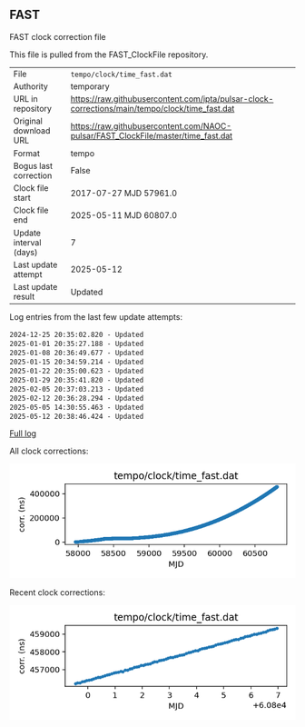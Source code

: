 
## FAST

FAST clock correction file

This file is pulled from the FAST_ClockFile repository.

|     |     |
|:--- |:--- |
| File | `tempo/clock/time_fast.dat` |
| Authority | temporary |
| URL in repository | <https://raw.githubusercontent.com/ipta/pulsar-clock-corrections/main/tempo/clock/time_fast.dat> |
| Original download URL | <https://raw.githubusercontent.com/NAOC-pulsar/FAST_ClockFile/master/time_fast.dat> |
| Format | tempo |
| Bogus last correction | False |
| Clock file start | 2017-07-27 MJD 57961.0 |
| Clock file end | 2025-05-11 MJD 60807.0 |
| Update interval (days) | 7 |
| Last update attempt | 2025-05-12 |
| Last update result | Updated |

Log entries from the last few update attempts:
```
2024-12-25 20:35:02.820 - Updated
2025-01-01 20:35:27.188 - Updated
2025-01-08 20:36:49.677 - Updated
2025-01-15 20:34:59.214 - Updated
2025-01-22 20:35:00.623 - Updated
2025-01-29 20:35:41.820 - Updated
2025-02-05 20:37:03.213 - Updated
2025-02-12 20:36:28.294 - Updated
2025-05-05 14:30:55.463 - Updated
2025-05-12 20:38:46.424 - Updated
```
[Full log](https://raw.githubusercontent.com/ipta/pulsar-clock-corrections/main/log/tempo/clock/time_fast.dat.log)


All clock corrections:

![plot of all clock corrections](time_fast.dat.png "All corrections")

Recent clock corrections:

![plot of recent clock corrections](time_fast.dat.short.png "Recent corrections")

